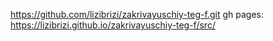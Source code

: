 https://github.com/lizibrizi/zakrivayuschiy-teg-f.git
gh pages:
https://lizibrizi.github.io/zakrivayuschiy-teg-f/src/